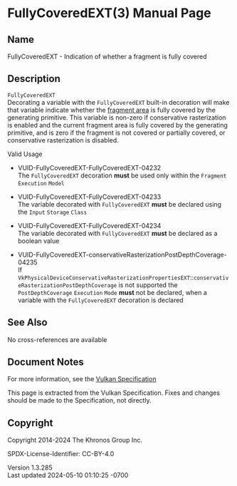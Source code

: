 # FullyCoveredEXT(3) Manual Page

## Name

FullyCoveredEXT - Indication of whether a fragment is fully covered



## <a href="#_description" class="anchor"></a>Description

`FullyCoveredEXT`  
Decorating a variable with the `FullyCoveredEXT` built-in decoration
will make that variable indicate whether the <a
href="https://registry.khronos.org/vulkan/specs/1.3-extensions/html/vkspec.html#glossary-fragment-area"
target="_blank" rel="noopener">fragment area</a> is fully covered by the
generating primitive. This variable is non-zero if conservative
rasterization is enabled and the current fragment area is fully covered
by the generating primitive, and is zero if the fragment is not covered
or partially covered, or conservative rasterization is disabled.

Valid Usage

- <a href="#VUID-FullyCoveredEXT-FullyCoveredEXT-04232"
  id="VUID-FullyCoveredEXT-FullyCoveredEXT-04232"></a>
  VUID-FullyCoveredEXT-FullyCoveredEXT-04232  
  The `FullyCoveredEXT` decoration **must** be used only within the
  `Fragment` `Execution` `Model`

- <a href="#VUID-FullyCoveredEXT-FullyCoveredEXT-04233"
  id="VUID-FullyCoveredEXT-FullyCoveredEXT-04233"></a>
  VUID-FullyCoveredEXT-FullyCoveredEXT-04233  
  The variable decorated with `FullyCoveredEXT` **must** be declared
  using the `Input` `Storage` `Class`

- <a href="#VUID-FullyCoveredEXT-FullyCoveredEXT-04234"
  id="VUID-FullyCoveredEXT-FullyCoveredEXT-04234"></a>
  VUID-FullyCoveredEXT-FullyCoveredEXT-04234  
  The variable decorated with `FullyCoveredEXT` **must** be declared as
  a boolean value

- <a
  href="#VUID-FullyCoveredEXT-conservativeRasterizationPostDepthCoverage-04235"
  id="VUID-FullyCoveredEXT-conservativeRasterizationPostDepthCoverage-04235"></a>
  VUID-FullyCoveredEXT-conservativeRasterizationPostDepthCoverage-04235  
  If
  `VkPhysicalDeviceConservativeRasterizationPropertiesEXT`::`conservativeRasterizationPostDepthCoverage`
  is not supported the `PostDepthCoverage` `Execution` `Mode` **must**
  not be declared, when a variable with the `FullyCoveredEXT` decoration
  is declared

## <a href="#_see_also" class="anchor"></a>See Also

No cross-references are available

## <a href="#_document_notes" class="anchor"></a>Document Notes

For more information, see the <a
href="https://registry.khronos.org/vulkan/specs/1.3-extensions/html/vkspec.html#FullyCoveredEXT"
target="_blank" rel="noopener">Vulkan Specification</a>

This page is extracted from the Vulkan Specification. Fixes and changes
should be made to the Specification, not directly.

## <a href="#_copyright" class="anchor"></a>Copyright

Copyright 2014-2024 The Khronos Group Inc.

SPDX-License-Identifier: CC-BY-4.0

Version 1.3.285  
Last updated 2024-05-10 01:10:25 -0700
